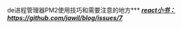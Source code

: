 
de进程管理器PM2使用技巧和需要注意的地方***
***[react小书：](https://github.com/jawil/blog/issues/7)https://github.com/jawil/blog/issues/7***

